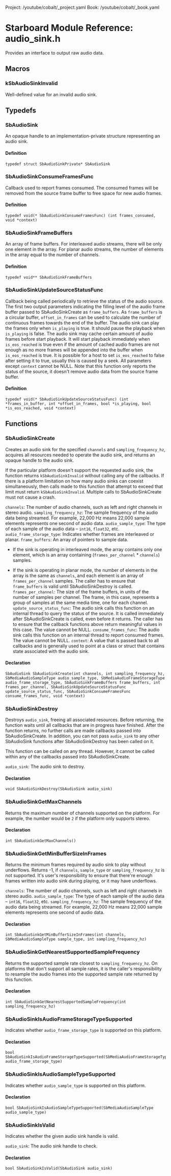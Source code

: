 Project: /youtube/cobalt/_project.yaml
Book: /youtube/cobalt/_book.yaml

# Starboard Module Reference: audio_sink.h

Provides an interface to output raw audio data.

## Macros ##

### kSbAudioSinkInvalid ###

Well-defined value for an invalid audio sink.

## Typedefs ##

### SbAudioSink ###

An opaque handle to an implementation-private structure representing an audio
sink.

#### Definition ####

```
typedef struct SbAudioSinkPrivate* SbAudioSink
```

### SbAudioSinkConsumeFramesFunc ###

Callback used to report frames consumed. The consumed frames will be removed
from the source frame buffer to free space for new audio frames.

#### Definition ####

```
typedef void(* SbAudioSinkConsumeFramesFunc) (int frames_consumed, void *context)
```

### SbAudioSinkFrameBuffers ###

An array of frame buffers. For interleaved audio streams, there will be only one
element in the array. For planar audio streams, the number of elements in the
array equal to the number of channels.

#### Definition ####

```
typedef void** SbAudioSinkFrameBuffers
```

### SbAudioSinkUpdateSourceStatusFunc ###

Callback being called periodically to retrieve the status of the audio source.
The first two output parameters indicating the filling level of the audio frame
buffer passed to SbAudioSinkCreate as `frame_buffers`. As `frame_buffers` is a
circular buffer, `offset_in_frames` can be used to calculate the number of
continuous frames towards the end of the buffer. The audio sink can play the
frames only when `is_playing` is true. It should pause the playback when
`is_playing` is false. The audio sink may cache certain amount of audio frames
before start playback. It will start playback immediately when `is_eos_reached`
is true even if the amount of cached audio frames are not enough as no more
frames will be appended into the buffer when `is_eos_reached` is true. It is
possible for a host to set `is_eos_reached` to false after setting it to true,
usually this is caused by a seek. All parameters except `context` cannot be
NULL. Note that this function only reports the status of the source, it doesn't
remove audio data from the source frame buffer.

#### Definition ####

```
typedef void(* SbAudioSinkUpdateSourceStatusFunc) (int *frames_in_buffer, int *offset_in_frames, bool *is_playing, bool *is_eos_reached, void *context)
```

## Functions ##

### SbAudioSinkCreate ###

Creates an audio sink for the specified `channels` and `sampling_frequency_hz`,
acquires all resources needed to operate the audio sink, and returns an opaque
handle to the audio sink.

If the particular platform doesn't support the requested audio sink, the
function returns `kSbAudioSinkInvalid` without calling any of the callbacks. If
there is a platform limitation on how many audio sinks can coexist
simultaneously, then calls made to this function that attempt to exceed that
limit must return `kSbAudioSinkInvalid`. Multiple calls to SbAudioSinkCreate
must not cause a crash.

`channels`: The number of audio channels, such as left and right channels in
stereo audio. `sampling_frequency_hz`: The sample frequency of the audio data
being streamed. For example, 22,000 Hz means 22,000 sample elements represents
one second of audio data. `audio_sample_type`: The type of each sample of the
audio data – `int16`, `float32`, etc. `audio_frame_storage_type`: Indicates
whether frames are interleaved or planar. `frame_buffers`: An array of pointers
to sample data.

*   If the sink is operating in interleaved mode, the array contains only one
    element, which is an array containing (`frames_per_channel` * `channels`)
    samples.

*   If the sink is operating in planar mode, the number of elements in the array
    is the same as `channels`, and each element is an array of
    `frames_per_channel` samples. The caller has to ensure that `frame_buffers`
    is valid until SbAudioSinkDestroy is called. `frames_per_channel`: The size
    of the frame buffers, in units of the number of samples per channel. The
    frame, in this case, represents a group of samples at the same media time,
    one for each channel. `update_source_status_func`: The audio sink calls this
    function on an internal thread to query the status of the source. It is
    called immediately after SbAudioSinkCreate is called, even before it
    returns. The caller has to ensure that the callback functions above return
    meaningful values in this case. The value cannot be NULL.
    `consume_frames_func`: The audio sink calls this function on an internal
    thread to report consumed frames. The value cannot be NULL. `context`: A
    value that is passed back to all callbacks and is generally used to point at
    a class or struct that contains state associated with the audio sink.

#### Declaration ####

```
SbAudioSink SbAudioSinkCreate(int channels, int sampling_frequency_hz, SbMediaAudioSampleType audio_sample_type, SbMediaAudioFrameStorageType audio_frame_storage_type, SbAudioSinkFrameBuffers frame_buffers, int frames_per_channel, SbAudioSinkUpdateSourceStatusFunc update_source_status_func, SbAudioSinkConsumeFramesFunc consume_frames_func, void *context)
```

### SbAudioSinkDestroy ###

Destroys `audio_sink`, freeing all associated resources. Before returning, the
function waits until all callbacks that are in progress have finished. After the
function returns, no further calls are made callbacks passed into
SbAudioSinkCreate. In addition, you can not pass `audio_sink` to any other
SbAudioSink functions after SbAudioSinkDestroy has been called on it.

This function can be called on any thread. However, it cannot be called within
any of the callbacks passed into SbAudioSinkCreate.

`audio_sink`: The audio sink to destroy.

#### Declaration ####

```
void SbAudioSinkDestroy(SbAudioSink audio_sink)
```

### SbAudioSinkGetMaxChannels ###

Returns the maximum number of channels supported on the platform. For example,
the number would be `2` if the platform only supports stereo.

#### Declaration ####

```
int SbAudioSinkGetMaxChannels()
```

### SbAudioSinkGetMinBufferSizeInFrames ###

Returns the minimum frames required by audio sink to play without underflows.
Returns -1, if `channels`, `sample_type` or `sampling_frequency_hz` is not
supported. It's user's responsibility to ensure that there're enough frames
written into audio sink during playing, or it may have underflows.

`channels`: The number of audio channels, such as left and right channels in
stereo audio. `audio_sample_type`: The type of each sample of the audio data –
`int16`, `float32`, etc. `sampling_frequency_hz`: The sample frequency of the
audio data being streamed. For example, 22,000 Hz means 22,000 sample elements
represents one second of audio data.

#### Declaration ####

```
int SbAudioSinkGetMinBufferSizeInFrames(int channels, SbMediaAudioSampleType sample_type, int sampling_frequency_hz)
```

### SbAudioSinkGetNearestSupportedSampleFrequency ###

Returns the supported sample rate closest to `sampling_frequency_hz`. On
platforms that don't support all sample rates, it is the caller's responsibility
to resample the audio frames into the supported sample rate returned by this
function.

#### Declaration ####

```
int SbAudioSinkGetNearestSupportedSampleFrequency(int sampling_frequency_hz)
```

### SbAudioSinkIsAudioFrameStorageTypeSupported ###

Indicates whether `audio_frame_storage_type` is supported on this platform.

#### Declaration ####

```
bool SbAudioSinkIsAudioFrameStorageTypeSupported(SbMediaAudioFrameStorageType audio_frame_storage_type)
```

### SbAudioSinkIsAudioSampleTypeSupported ###

Indicates whether `audio_sample_type` is supported on this platform.

#### Declaration ####

```
bool SbAudioSinkIsAudioSampleTypeSupported(SbMediaAudioSampleType audio_sample_type)
```

### SbAudioSinkIsValid ###

Indicates whether the given audio sink handle is valid.

`audio_sink`: The audio sink handle to check.

#### Declaration ####

```
bool SbAudioSinkIsValid(SbAudioSink audio_sink)
```
